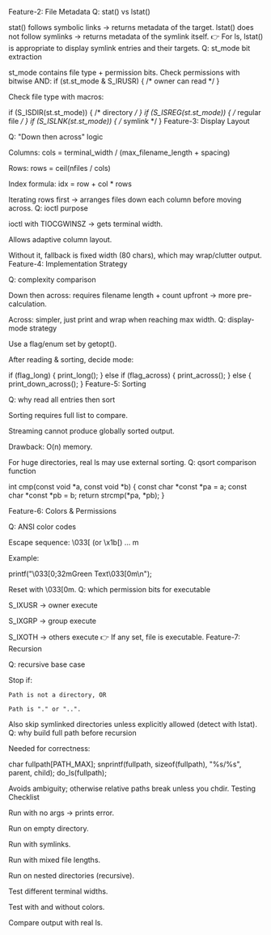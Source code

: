 Feature-2: File Metadata
Q: stat() vs lstat()

stat() follows symbolic links → returns metadata of the target.
lstat() does not follow symlinks → returns metadata of the symlink itself.
👉 For ls, lstat() is appropriate to display symlink entries and their targets.
Q: st_mode bit extraction

st_mode contains file type + permission bits.
Check permissions with bitwise AND:
if (st.st_mode & S_IRUSR) { /* owner can read */ }

  Check file type with macros:

  if (S_ISDIR(st.st_mode)) { /* directory */ }
  if (S_ISREG(st.st_mode)) { /* regular file */ }
  if (S_ISLNK(st.st_mode)) { /* symlink */ }
Feature-3: Display Layout

Q: "Down then across" logic

Columns: cols = terminal_width / (max_filename_length + spacing)

Rows: rows = ceil(nfiles / cols)

Index formula: idx = row + col * rows

Iterating rows first → arranges files down each column before moving across.
Q: ioctl purpose

ioctl with TIOCGWINSZ → gets terminal width.

Allows adaptive column layout.

Without it, fallback is fixed width (80 chars), which may wrap/clutter output.
Feature-4: Implementation Strategy

Q: complexity comparison

Down then across: requires filename length + count upfront → more pre-calculation.

Across: simpler, just print and wrap when reaching max width.
Q: display-mode strategy

Use a flag/enum set by getopt().

After reading & sorting, decide mode:

if (flag_long) { print_long(); }
else if (flag_across) { print_across(); }
else { print_down_across(); }
Feature-5: Sorting

Q: why read all entries then sort

Sorting requires full list to compare.

Streaming cannot produce globally sorted output.

Drawback: O(n) memory.

For huge directories, real ls may use external sorting.
Q: qsort comparison function

int cmp(const void *a, const void *b) { const char *const *pa = a; const char *const *pb = b; return strcmp(*pa, *pb); }

Feature-6: Colors & Permissions

Q: ANSI color codes

Escape sequence: \033[ (or \x1b[) … m

Example:

printf("\033[0;32mGreen Text\033[0m\n");

Reset with \033[0m.
Q: which permission bits for executable

S_IXUSR → owner execute

S_IXGRP → group execute

S_IXOTH → others execute
👉 If any set, file is executable.
Feature-7: Recursion

Q: recursive base case

Stop if:

    Path is not a directory, OR

    Path is "." or "..".

Also skip symlinked directories unless explicitly allowed (detect with lstat).
Q: why build full path before recursion

Needed for correctness:

char fullpath[PATH_MAX];
snprintf(fullpath, sizeof(fullpath), "%s/%s", parent, child);
do_ls(fullpath);

Avoids ambiguity; otherwise relative paths break unless you chdir.
Testing Checklist

Run with no args → prints error.

Run on empty directory.

Run with symlinks.

Run with mixed file lengths.

Run on nested directories (recursive).

Test different terminal widths.

Test with and without colors.

Compare output with real ls.
